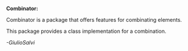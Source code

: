 **Combinator:**

Combinator is a package that offers features for combinating elements.

This package provides a class implementation for a combination.

*-GiulioSalvi*
